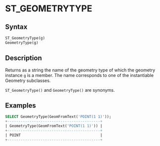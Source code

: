 # ST_GEOMETRYTYPE

## Syntax

```sql
ST_GeometryType(g)
GeometryType(g)
```

## Description

Returns as a string the name of the geometry type of which the
geometry instance `g` is a member. The name corresponds to one of the
instantiable Geometry subclasses.

`ST_GeometryType()` and `GeometryType()` are synonyms.

## Examples

```sql
SELECT GeometryType(GeomFromText('POINT(1 1)'));
+------------------------------------------+
| GeometryType(GeomFromText('POINT(1 1)')) |
+------------------------------------------+
| POINT                                    |
+------------------------------------------+
```